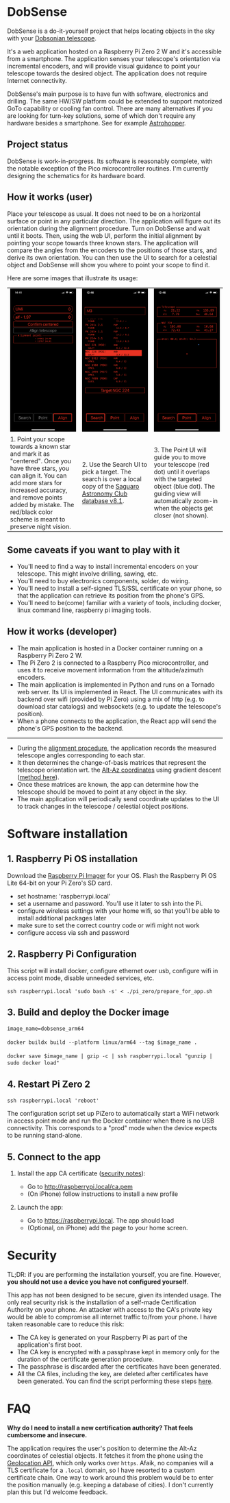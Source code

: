 # DobSense


DobSense is a do-it-yourself project that helps locating objects in the sky with your [Dobsonian telescope](https://www.skyatnightmagazine.com/advice/get-to-grips-with-dobsonians).

It's a web application hosted on a Raspberry Pi Zero 2 W and it's accessible from a smartphone. The application senses your telescope's orientation via incremental encoders, and will provide visual guidance to point your telescope towards the desired object. The application does not require Internet connectivity.

DobSense's main purpose is to have fun with software, electronics and drilling. The same HW/SW platform could be extended to support motorized GoTo capability or cooling fan control.
There are many alternatives if you are looking for turn-key solutions, some of which don't require any hardware besides a smartphone. See for example [Astrohopper](https://github.com/artyom-beilis/skyhopper/blob/main/README.md).

## Project status
DobSense is work-in-progress. Its software is reasonably complete, with the notable exception of the Pico microcontroller routines. I'm currently designing the schematics for its hardware board.


## How it works (user)

Place your telescope as usual. It does not need to be on a horizontal surface or point in any particular direction. The application will figure out its orientation during the alignment procedure.
Turn on DobSense and wait until it boots. Then, using the web UI, perform the initial alignment by pointing your scope towards three known stars.
The application will compare the angles from the encoders to the positions of those stars, and derive its own orientation.
You can then use the UI to search for a celestial object and DobSense will show you where to point your scope to find it.

Here are some images that illustrate its usage:

<table>
  <tr>
    <td align="center" width="33%">
      <img src="./documentation/images/alignment_tab.png" ><br>
    </td>
    <td align="center" width="33%">
      <img src="./documentation/images/search_tab.png"><br>
    </td>
    <td align="center"  width="33%">
      <img src="./documentation/images/point_tab.png"><br>
    </td>
  </tr>
  <tr>
  <td>1. Point your scope towards a known star and mark it as "centered". Once you have three stars, you can align it. You can add more stars for increased accuracy, and remove points added by mistake. The red/black color scheme is meant to preserve night vision.</td>
  <td>2. Use the Search UI to pick a target. The search is over a local copy of the <a href="https://www.saguaroastro.org/sac-downloads/">Saguaro Astronomy Club database v8.1<a>.</td>
  <td>3. The Point UI will guide you to move your telescope (red dot) until it overlaps with the targeted object (blue dot). The guiding view will automatically zoom-in when the objects get closer (not shown).</td>
  </tr>
</table>

## Some caveats if you want to play with it

- You'll need to find a way to install incremental encoders on your telescope. This might involve drilling, sawing, etc.
- You'll need to buy electronics components, solder, do wiring.
- You'll need to install a self-signed TLS/SSL certificate on your phone, so that the application can retrieve its position from the phone's GPS.
- You'll need to be(come) familiar with a variety of tools, including docker, linux command line, raspberry pi imaging tools.

## How it works (developer)

- The main application is hosted in a Docker container running on a Raspberry Pi Zero 2 W.
- The Pi Zero 2 is connected to a Raspberry Pico microcontroller, and uses it to receive movement information from the altitude/azimuth encoders.
- The main application is implemented in Python and runs on a Tornado web server. Its UI is implemented in React. The UI communicates with its backend over wifi (provided by Pi Zero) using a mix of http (e.g. to download star catalogs) and websockets (e.g. to update the telescope's position).
- When a phone connects to the application, the React app will send the phone's GPS position to the backend.
----
- During the [alignment procedure](./backend/app/alignment/alignment_delegate.py), the application records the measured telescope angles corresponding to each star.
- It then determines the change-of-basis matrices that represent the telescope orientation wrt. the [Alt-Az coordinates](https://en.wikipedia.org/wiki/Horizontal_coordinate_system) using gradient descent ([method here](./documentation/Alignment.md)).
- Once these matrices are known, the app can determine how the telescope should be moved to point at any object in the sky.
- The main application will periodically send coordinate updates to the UI to track changes in the telescope / celestial object positions.

# Software installation

## 1. Raspberry Pi OS installation

Download the [Raspberry Pi Imager](https://www.raspberrypi.com/software/) for your OS.
Flash the Raspberry Pi OS Lite 64-bit on your Pi Zero's SD card.
- set hostname: 'raspberrypi.local'
- set a username and password. You'll use it later to ssh into the Pi.
- configure wireless settings with your home wifi, so that you'll be able to install additional packages later
- make sure to set the correct country code or wifi might not work
- configure access via ssh and password

## 2. Raspberry Pi Configuration

This script will install docker, configure ethernet over usb, configure wifi in access point mode, disable unneeded services, etc.
```shell
ssh raspberrypi.local 'sudo bash -s' < ./pi_zero/prepare_for_app.sh
```

## 3. Build and deploy the Docker image
```shell
image_name=dobsense_arm64

docker buildx build --platform linux/arm64 --tag $image_name .

docker save $image_name | gzip -c | ssh raspberrypi.local "gunzip | sudo docker load"
```

## 4. Restart Pi Zero 2

```shell
ssh raspberrypi.local 'reboot'
```

The configuration script set up PiZero to automatically start a WiFi network in access point mode and run the Docker container when there is no USB connectivity. This corresponds to a "prod" mode when the device expects to be running stand-alone.

## 5. Connect to the app

1. Install the app CA certificate ([security notes](#security)):
    - Go to http://raspberrypi.local/ca.pem
    - (On iPhone) follow instructions to install a new profile

2. Launch the app:
    - Go to https://raspberrypi.local. The app should load
    - (Optional, on iPhone) add the page to your home screen.

# Security

TL;DR: if you are performing the installation yourself, you are fine. However, **you should not use a device you have not configured yourself**.

This app has not been designed to be secure, given its intended usage.
The only real security risk is the installation of a self-made Certification Authority on your phone. An attacker with access to the CA's private key would be able to compromise all internet traffic to/from your phone.
I have taken reasonable care to reduce this risk:
- The CA key is generated on your Raspberry Pi as part of the application's first boot.
- The CA key is encrypted with a passphrase kept in memory only for the duration of the certificate generation procedure.
- The passphrase is discarded after the certificates have been generated.
- All the CA files, including the key, are deleted after certificates have been generated.
You can find the script performing these steps [here](./nginx/cert_gen/generate_certs.sh).


# FAQ

**Why do I need to install a new certification authority? That feels cumbersome and insecure.**

The application requires the user's position to determine the Alt-Az coordinates of celestial objects. It fetches it from the phone using the [Geolocation API](https://developer.mozilla.org/en-US/docs/Web/API/Geolocation_API), which only works over `https`.
Afaik, no companies will a TLS certificate for a `.local` domain, so I have resorted to a custom certificate chain.
One way to work around this problem would be to enter the position manually (e.g. keeping a database of cities). I don't currently plan this but I'd welcome feedback.
